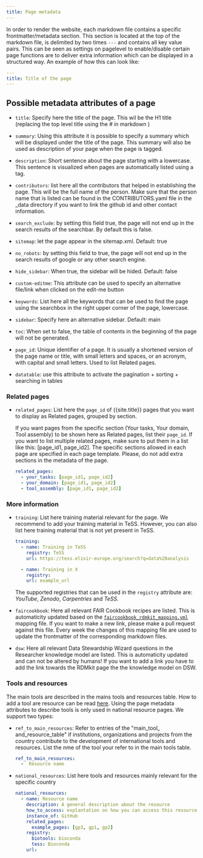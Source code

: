 ```yaml
---
title: Page metadata
---
```



In order to render the website, each markdown file contains a specific frontmatter/metadata section. This section is located at the top of the markdown file, is delimited by two times `---` and contains all key value pairs. This can be seen as settings on pagelevel to enable/disable certain page functions are to deliver extra information which can be displayed in a structured way. An example of how this can look like:

```yaml
---
title: Title of the page
---
```

## Possible metadata attributes of a page


* `title`: Specify here the title of the page. This wil be the H1 title (replacing the top level title using the # in markdown )

* `summary`: Using this attribute it is possible to specify a summary which will be displayed under the title of the page. This summary will also be used as description of your page when the page is tagged.

* `description`: Short sentence about the page starting with a lowercase. This sentence is visualized when pages are automatically listed using a tag.

* `contributors`: list here all the contributors that helped in establishing the page. This will be the full name of the person. Make sure that the person name that is listed can be found in the CONTRIBUTORS.yaml file in the _data directory if you want to link the github id and other contact information.

* `search_exclude`: by setting this field true, the page will not end up in the search results of the searchbar. By default this is false.

* `sitemap`: let the page appear in the sitemap.xml. Default: true

* `no_robots`: by setting this field to true, the page will not end up in the search results of google or any other search engine.

* `hide_sidebar`: When true, the sidebar will be hided. Default: false

* `custom-editme`: This attribute can be used to specify an alternative file/link when clicked on the edit-me button

* `keywords`: List here all the keywords that can be used to find the page using the searchbox in the right upper corner of the page, lowercase.

* `sidebar`: Specify here an alternative sidebar. Default: main

* `toc`: When set to false, the table of contents in the beginning of the page will not be generated.

* `page_id`: Unique identifier of a page. It is usually a shortened version of the page name or title, with small letters and spaces, or an acronym, with capital and small letters. Used to list Related pages.

* `datatable`: use this attribute to activate the pagination + sorting + searching in tables


### Related pages

* `related_pages`: List here the `page_id` of {{site.title}} pages that you want to display as Related pages, grouped by section.

  If you want pages from the specific section (Your tasks, Your domain, Tool assembly) to be shown here as Related pages, list their `page_id`. If you want to list multiple related pages, make sure to put them in a list like this: [page_id1, page_id2]. The specific sections allowed in each page are specified in each page template. Please, do not add extra sections in the metadata of the page.

  ```yml
  related_pages: 
    - your_tasks: [page_id1, page_id2]
    - your_domain: [page_id1, page_id2]
    - tool_assembly: [page_id1, page_id2]
  ``` 


### More information


* `training`: List here training material relevant for the page. We recommend to add your training material in TeSS. However, you can also list here training material that is not yet present in TeSS.

  ```yml
  training:
    - name: Training in TeSS
      registry: TeSS
      url: https://tess.elixir-europe.org/search?q=data%20analysis

    - name: Training in X
      registry: 
      url: example_url
  ```

  The supported registries that can be used in the `registry` attribute are: *YouTube*, *Zenodo*, *Carpentries* and *TeSS*.

* `faircookbook`: Here all relevant FAIR Cookbook recipes are listed. This is automaticity updated based on the [`faircookbook_rdmkit_mapping.yml`](https://github.com/elixir-europe/faircookbook-rdmkit/blob/main/faircookbook_rdmkit_mapping.yml) mapping file. If you want to make a new link, please make a pull request against this file. Every week the changes of this mapping file are used to update the frontmatter of the corresponding markdown files.


* `dsw`: Here all relevant Data Stewardship Wizard questions in the Researcher knowledge model are listed. This is automaticity updated and can not be altered by humans! If you want to add a link you have to add the link towards the RDMkit page the the knowledge model on DSW.




### Tools and resources

The main tools are described in the mains tools and resources table. How to add a tool are resource can be read [here](tool_resource_update). Using the page metadata attributes to describe tools is only used in national resource pages. We support two types: 


* `ref_to_main_resources`: Refer to entries of the "main_tool_ and_resource_table" if institutions, organizations and projects from the country contribute to the development of international tools and resources. List the nme of the tool your refer to in the main tools table.

  ```yml
  ref_to_main_resources: 
    -  Resource name
  ```
* `national_resources`: List here tools and resources mainly relevant for the specific country
  
  ```yml
  national_resources: 
    - name: Resource name
      description: A general description about the resource
      how_to_access: explantation on how you can access this resource
      instance_of: GitHub
      related_pages:
        example_pages: [gp3, gp1, gp2]
      registry:
        biotools: bioconda
        tess: Bioconda
      url:
  ```


